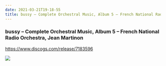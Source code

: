 ```yaml
---
date: 2021-03-21T19-18-55
title: bussy – Complete Orchestral Music, Album 5 – French National Radio Orchestra, Jean Martinon
---
```

### bussy – Complete Orchestral Music, Album 5 – French National Radio Orchestra, Jean Martinon
https://www.discogs.com/release/7183596

![](dayone-moment://C9B904638D524C6CB14B5E9FD42EDDCD)
